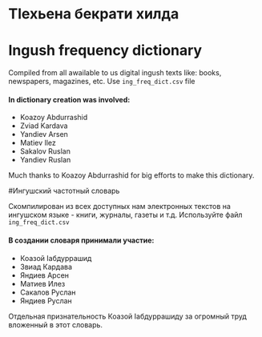 # Тӏехьена бекрати хилда
# Ingush frequency dictionary
Compiled from all awailable to us digital ingush texts like: books, newspapers, magazines, etc.
Use `ing_freq_dict.csv` file

#### In dictionary creation was involved:
- Koazoy Abdurrashid
- Zviad Kardava
- Yandiev Arsen
- Matiev Ilez
- Sakalov Ruslan
- Yandiev Ruslan

Much thanks to Koazoy Abdurrashid for big efforts to make this dictionary.

#Ингушский частотный словарь

Скомпилирован из всех доступных нам электронных текстов на ингушском языке - книги, журналы, газеты и т.д.
Используйте файл `ing_freq_dict.csv`

#### В создании словаря принимали участие:
- Коазой Ӏабдуррашид
- Звиад Кардава
- Яндиев Арсен
- Матиев Илез
- Сакалов Руслан
- Яндиев Руслан

Отдельная признательность Коазой Ӏабдуррашиду за огромный труд вложенный в этот словарь.


